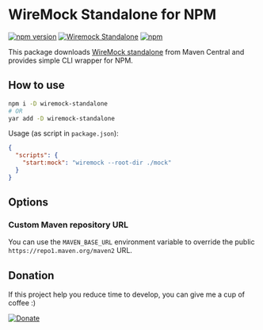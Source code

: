 # WireMock Standalone for NPM

[![npm version](https://img.shields.io/npm/v/wiremock-standalone)](https://www.npmjs.com/package/wiremock-standalone)
[![Wiremock Standalone](https://img.shields.io/maven-central/v/com.github.tomakehurst/wiremock-standalone?label=wiremock)](http://wiremock.org/docs/running-standalone/)
[![npm](https://img.shields.io/npm/dw/wiremock-standalone)](https://www.npmjs.com/package/wiremock-standalone)

This package downloads [WireMock standalone](http://wiremock.org/docs/running-standalone/) from Maven Central and provides simple CLI wrapper for NPM.

## How to use

```bash
npm i -D wiremock-standalone
# OR
yar add -D wiremock-standalone
```

Usage (as script in `package.json`):

```json
{
  "scripts": {
    "start:mock": "wiremock --root-dir ./mock"
  }
}
```

## Options

### Custom Maven repository URL

You can use the `MAVEN_BASE_URL` environment variable to override the public `https://repo1.maven.org/maven2` URL.

## Donation

If this project help you reduce time to develop, you can give me a cup of coffee :)

[![Donate](https://img.shields.io/badge/Donate-PayPal-brightgreen.svg)](https://www.paypal.me/RafalGalka)
